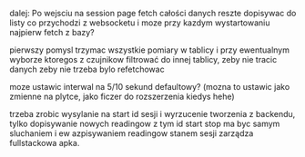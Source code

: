 dalej:
Po wejsciu na session page fetch całości danych
reszte dopisywac do listy co przychodzi z websocketu
i moze przy kazdym wystartowaniu najpierw fetch z bazy?

pierwszy pomysl trzymac wszystkie pomiary w tablicy
i przy ewentualnym wyborze ktoregos z czujnikow filtrować do
innej tablicy, zeby nie tracic danych zeby nie trzeba bylo refetchowac

moze ustawic interwal na 5/10 sekund defaultowy?
(mozna to ustawic jako zmienne na plytce, jako ficzer do rozszerzenia kiedys hehe)

trzeba zrobic wysylanie na start id sesji
i wyrzucenie tworzenia z backendu, tylko dopisywanie
nowych readingow z tym id
start stop ma byc samym sluchaniem i ew azpisywaniem readingow
stanem sesji zarządza fullstackowa apka.
